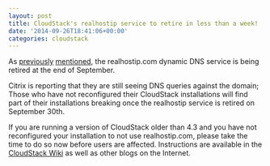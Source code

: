 ```yaml
---
layout: post
title: CloudStack's realhostip service to retire in less than a week!
date: '2014-09-26T18:41:06+00:00'
categories: cloudstack
---
```

<p>As <a href="https://blogs.apache.org/cloudstack/entry/realhostip_service_is_being_retired">previously</a> <a href="https://blogs.apache.org/cloudstack/entry/realhostip_reprieve">mentioned</a>, the realhostip.com dynamic DNS service is being retired at the end of September.</p>

<p>Citrix is reporting that they are still seeing DNS queries against the domain; Those who have not reconfigured their CloudStack installations will find part of their installations breaking once the realhostip service is retired on September 30th.</p>

<p>If you are running a version of CloudStack older than 4.3 and you have not reconfigured your installation to not use realhostip.com, please take the time to do so now before users are affected. Instructions are available in the <a href="https://cwiki.apache.org/confluence/display/CLOUDSTACK/Procedure+to+Replace+realhostip.com+with+Your+Own+Domain+Name">CloudStack Wiki</a> as well as other blogs on the Internet.</p>
